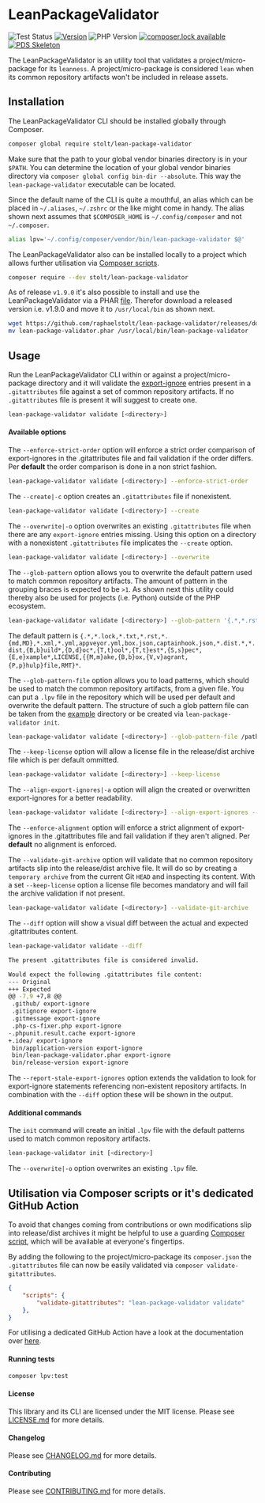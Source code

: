 # LeanPackageValidator
![Test Status](https://github.com/raphaelstolt/lean-package-validator/workflows/test/badge.svg)
[![Version](http://img.shields.io/packagist/v/stolt/lean-package-validator.svg?style=flat)](https://packagist.org/packages/stolt/lean-package-validator)
![PHP Version](https://img.shields.io/badge/php-8.0+-ff69b4.svg)
[![composer.lock available](https://poser.pugx.org/stolt/lean-package-validator/composerlock)](https://packagist.org/packages/stolt/lean-package-validator)
[![PDS Skeleton](https://img.shields.io/badge/pds-skeleton-blue.svg?style=flat)](https://github.com/php-pds/skeleton)

The LeanPackageValidator is an utility tool that validates a project/micro-package for its `leanness`. A project/micro-package is considered `lean` when its common repository artifacts won't be included in release assets.

## Installation
The LeanPackageValidator CLI should be installed globally through Composer.

``` bash
composer global require stolt/lean-package-validator
```

Make sure that the path to your global vendor binaries directory is in your `$PATH`. You can determine the location of your global vendor binaries directory via `composer global config bin-dir --absolute`. This way the `lean-package-validator` executable can be located.


Since the default name of the CLI is quite a mouthful, an alias which can be placed in `~/.aliases`, `~/.zshrc` or the like might come in handy. The alias shown next assumes that `$COMPOSER_HOME` is `~/.config/composer` and not `~/.composer`.

```bash
alias lpv='~/.config/composer/vendor/bin/lean-package-validator $@'
```

The LeanPackageValidator also can be installed locally to a project which allows further utilisation via [Composer scripts](https://getcomposer.org/doc/articles/scripts.md).

``` bash
composer require --dev stolt/lean-package-validator
```

As of release `v1.9.0` it's also possible to install and use the LeanPackageValidator via a PHAR [file](https://github.com/raphaelstolt/lean-package-validator/releases/tag/v1.9.0).
Therefor download a released version i.e. v1.9.0 and move it to `/usr/local/bin` as shown next.

``` bash
wget https://github.com/raphaelstolt/lean-package-validator/releases/download/v1.9.0/lean-package-validator.phar
mv lean-package-validator.phar /usr/local/bin/lean-package-validator
```

## Usage
Run the LeanPackageValidator CLI within or against a project/micro-package directory and it will validate the [export-ignore](https://git-scm.com/book/en/v2/Customizing-Git-Git-Attributes#Exporting-Your-Repository) entries present in a `.gitattributes` file against a set of common repository artifacts. If no `.gitattributes` file is present it will suggest to create one.

``` bash
lean-package-validator validate [<directory>]
```

#### Available options
The `--enforce-strict-order` option will enforce a strict order comparison of export-ignores in the .gitattributes file and fail validation if the order differs. Per __default__ the order comparison is done in a non strict fashion.

``` bash
lean-package-validator validate [<directory>] --enforce-strict-order
```

The `--create|-c` option creates an `.gitattributes` file if nonexistent.

``` bash
lean-package-validator validate [<directory>] --create
```

The `--overwrite|-o` option overwrites an existing `.gitattributes` file when there are any `export-ignore` entries missing. Using this option on a directory with a nonexistent `.gitattributes` file implicates the `--create` option.

``` bash
lean-package-validator validate [<directory>] --overwrite
```

The `--glob-pattern` option allows you to overwrite the default pattern used to match common repository artifacts. The amount of pattern in the grouping braces is expected to be `>1`. As shown next this utility could thereby also be used for projects (i.e. Python) outside of the PHP ecosystem.

``` bash
lean-package-validator validate [<directory>] --glob-pattern '{.*,*.rst,*.py[cod],dist/}'
```
The default pattern is `{.*,*.lock,*.txt,*.rst,*.{md,MD},*.xml,*.yml,appveyor.yml,box.json,captainhook.json,*.dist.*,*.dist,{B,b}uild*,{D,d}oc*,{T,t}ool*,{T,t}est*,{S,s}pec*,{E,e}xample*,LICENSE,{{M,m}ake,{B,b}ox,{V,v}agrant,{P,p}hulp}file,RMT}*`.

The `--glob-pattern-file` option allows you to load patterns, which should be used to match the common repository artifacts, from a given file. You can put a `.lpv` file in the repository which will be used per default and overwrite the default pattern. The structure of such a glob pattern file can be taken from the [example](example/.lpv) directory or be created via `lean-package-validator init`.

``` bash
lean-package-validator validate [<directory>] --glob-pattern-file /path/to/glob-pattern-file
```

The `--keep-license` option will allow a license file in the release/dist archive file which is per default ommitted.

``` bash
lean-package-validator validate [<directory>] --keep-license
```

The `--align-export-ignores|-a` option will align the created or overwritten export-ignores for a better readability.

``` bash
lean-package-validator validate [<directory>] --align-export-ignores --create
```

The `--enforce-alignment` option will enforce a strict alignment of export-ignores in the .gitattributes file and fail validation if they aren't aligned. Per __default__ no alignment is enforced.

The `--validate-git-archive` option will validate that no common repository artifacts slip into the release/dist archive file. It will do so by creating a `temporary archive` from the current Git `HEAD` and inspecting its content. With a set `--keep-license` option a license file becomes mandatory and will fail the archive validation if not present.

``` bash
lean-package-validator validate [<directory>] --validate-git-archive
```

The `--diff` option will show a visual diff between the actual and expected .gitattributes content.

``` bash
lean-package-validator validate --diff

The present .gitattributes file is considered invalid.

Would expect the following .gitattributes file content:
--- Original
+++ Expected
@@ -7,9 +7,8 @@
 .github/ export-ignore
 .gitignore export-ignore
 .gitmessage export-ignore
 .php-cs-fixer.php export-ignore
-.phpunit.result.cache export-ignore
+.idea/ export-ignore
 bin/application-version export-ignore
 bin/lean-package-validator.phar export-ignore
 bin/release-version export-ignore
```

The `--report-stale-export-ignores` option extends the validation to look for export-ignore statements referencing non-existent
repository artifacts. In combination with the `--diff` option these will be shown in the output.

#### Additional commands

The `init` command will create an initial `.lpv` file with the default patterns used to match common repository artifacts.

``` bash
lean-package-validator init [<directory>]
```

The `--overwrite|-o` option overwrites an existing `.lpv` file.

## Utilisation via Composer scripts or it's dedicated GitHub Action
To avoid that changes coming from contributions or own modifications slip into release/dist archives it might be helpful to use a guarding [Composer script](https://getcomposer.org/doc/articles/scripts.md), which will be available at everyone's fingertips.

By adding the following to the project/micro-package its `composer.json` the ` .gitattributes` file can now be easily validated via `composer validate-gitattributes`.

``` json
{
    "scripts": {
        "validate-gitattributes": "lean-package-validator validate"
    },
}
```

For utilising a dedicated GitHub Action have a look at the documentation over [here](https://github.com/raphaelstolt/lean-package-validator-action).

#### Running tests
``` bash
composer lpv:test
```

#### License
This library and its CLI are licensed under the MIT license. Please see [LICENSE.md](LICENSE.md) for more details.

#### Changelog
Please see [CHANGELOG.md](CHANGELOG.md) for more details.

#### Contributing
Please see [CONTRIBUTING.md](.github/CONTRIBUTING.md) for more details.
